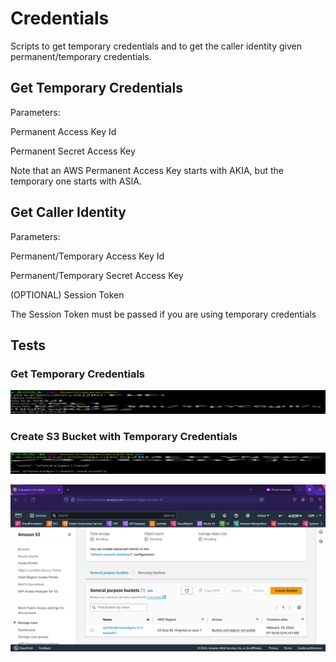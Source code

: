 # Credentials

Scripts to get temporary credentials and to get the caller identity given permanent/temporary credentials.

## Get Temporary Credentials

Parameters:

Permanent Access Key Id

Permanent Secret Access Key

Note that an AWS Permanent Access Key starts with AKIA, but the temporary one starts with ASIA.

## Get Caller Identity

Parameters:

Permanent/Temporary Access Key Id

Permanent/Temporary Secret Access Key

(OPTIONAL) Session Token

The Session Token must be passed if you are using temporary credentials

## Tests

### Get Temporary Credentials

![Shell](tests\tests01_get_temporary_credentials.png)

### Create S3 Bucket with Temporary Credentials

![Shell](tests\tests02_create_s3_bucket_with_temporary_credentials.png)

![AWS Console](tests\tests03_see_s3_bucket.png)

